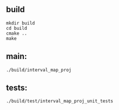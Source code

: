 ## build

```
mkdir build
cd build
cmake ..
make
```

## main:

`./build/interval_map_proj`

## tests:

`./build/test/interval_map_proj_unit_tests`